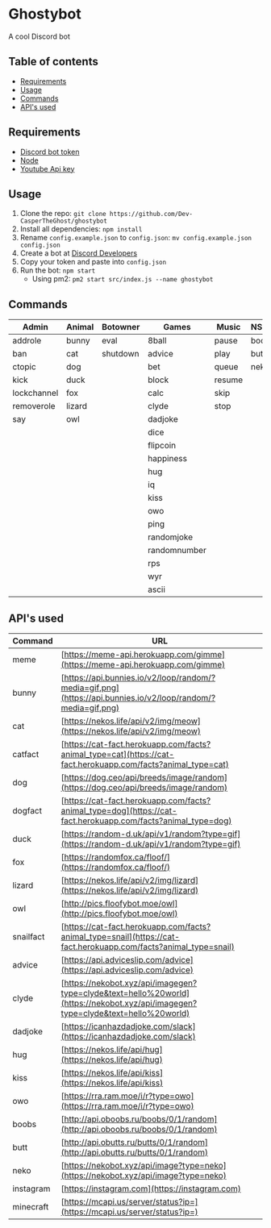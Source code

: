 # Ghostybot

A cool Discord bot

## Table of contents

- [Requirements](https://github.com/Dev-CasperTheGhost/ghostybot#requirements)
- [Usage](https://github.com/Dev-CasperTheGhost/ghostybot#usage)
- [Commands](https://github.com/Dev-CasperTheGhost/ghostybot#commands)
- [API's used](https://github.com/Dev-CasperTheGhost/ghostybot#apis-used)

## Requirements

- [Discord bot token](https://discord.com/developers/applications)
- [Node](https://nodejs.org/)
- [Youtube Api key](https://developers.google.com/youtube/v3/getting-started)

## Usage

1. Clone the repo: `git clone https://github.com/Dev-CasperTheGhost/ghostybot`
2. Install all dependencies: `npm install`
3. Rename `config.example.json` to `config.json`: `mv config.example.json config.json`
4. Create a bot at [Discord Developers](https://discord.com/developers/applications)
5. Copy your token and paste into `config.json`
6. Run the bot: `npm start`
   - Using pm2: `pm2 start src/index.js --name ghostybot`

## Commands

| Admin       | Animal | Botowner | Games        | Music  | NSFW  | util         |
| ----------- | ------ | -------- | ------------ | ------ | ----- | ------------ |
| addrole     | bunny  | eval     | 8ball        | pause  | boobs | avatar       |
| ban         | cat    | shutdown | advice       | play   | butt  | botinfo      |
| ctopic      | dog    |          | bet          | queue  | neko  | bugreport    |
| kick        | duck   |          | block        | resume |       | channelinfo  |
| lockchannel | fox    |          | calc         | skip   |       | define       |
| removerole  | lizard |          | clyde        | stop   |       | delete       |
| say         | owl    |          | dadjoke      |        |       | dependencies |
|             |        |          | dice         |        |       | emojis       |
|             |        |          | flipcoin     |        |       | help         |
|             |        |          | happiness    |        |       | instagram    |
|             |        |          | hug          |        |       | minecraft    |
|             |        |          | iq           |        |       | morse        |
|             |        |          | kiss         |        |       | poll         |
|             |        |          | owo          |        |       | randomcolor  |
|             |        |          | ping         |        |       | roleinfo     |
|             |        |          | randomjoke   |        |       | roles        |
|             |        |          | randomnumber |        |       | serverinfo   |
|             |        |          | rps          |        |       | translate    |
|             |        |          | wyr          |        |       | userinfo     |
|             |        |          | ascii        |        |       | wordclock    |

## API's used

| Command   | URL                                                                                                                              |
| --------- | -------------------------------------------------------------------------------------------------------------------------------- |
| meme      | [https://meme-api.herokuapp.com/gimme](https://meme-api.herokuapp.com/gimme)                                                     |
| bunny     | [https://api.bunnies.io/v2/loop/random/?media=gif,png](https://api.bunnies.io/v2/loop/random/?media=gif,png)                     |
| cat       | [https://nekos.life/api/v2/img/meow](https://nekos.life/api/v2/img/meow)                                                         |
| catfact   | [https://cat-fact.herokuapp.com/facts?animal_type=cat](https://cat-fact.herokuapp.com/facts?animal_type=cat)                     |
| dog       | [https://dog.ceo/api/breeds/image/random](https://dog.ceo/api/breeds/image/random)                                               |
| dogfact   | [https://cat-fact.herokuapp.com/facts?animal_type=dog](https://cat-fact.herokuapp.com/facts?animal_type=dog)                     |
| duck      | [https://random-d.uk/api/v1/random?type=gif](https://random-d.uk/api/v1/random?type=gif)                                         |
| fox       | [https://randomfox.ca/floof/](https://randomfox.ca/floof/)                                                                       |
| lizard    | [https://nekos.life/api/v2/img/lizard](https://nekos.life/api/v2/img/lizard)                                                     |
| owl       | [http://pics.floofybot.moe/owl](http://pics.floofybot.moe/owl)                                                                   |
| snailfact | [https://cat-fact.herokuapp.com/facts?animal_type=snail](https://cat-fact.herokuapp.com/facts?animal_type=snail)                 |
| advice    | [https://api.adviceslip.com/advice](https://api.adviceslip.com/advice)                                                           |
| clyde     | [https://nekobot.xyz/api/imagegen?type=clyde&text=hello%20world](https://nekobot.xyz/api/imagegen?type=clyde&text=hello%20world) |
| dadjoke   | [https://icanhazdadjoke.com/slack](https://icanhazdadjoke.com/slack)                                                             |
| hug       | [https://nekos.life/api/hug](https://nekos.life/api/hug)                                                                         |
| kiss      | [https://nekos.life/api/kiss](https://nekos.life/api/kiss)                                                                       |
| owo       | [https://rra.ram.moe/i/r?type=owo](https://rra.ram.moe/i/r?type=owo)                                                             |
| boobs     | [http://api.oboobs.ru/boobs/0/1/random](http://api.oboobs.ru/boobs/0/1/random)                                                   |
| butt      | [http://api.obutts.ru/butts/0/1/random](http://api.obutts.ru/butts/0/1/random)                                                   |
| neko      | [https://nekobot.xyz/api/image?type=neko](https://nekobot.xyz/api/image?type=neko)                                               |
| instagram | [https://instagram.com](https://instagram.com)                                                                                   |
| minecraft | [https://mcapi.us/server/status?ip=](https://mcapi.us/server/status?ip=)                                                         |

